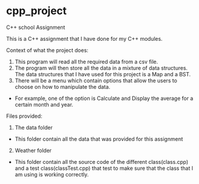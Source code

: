 # cpp_project
C++ school Assignment

This is a C++ assignment that I have done for my C++ modules. 

Context of what the project does:
1) This program will read all the required data from a csv file.
2) The program will then store all the data in a mixture of data structures. The data structures that I have used for this project is a Map and a BST.
3) There will be a menu which contain options that allow the users to choose on how to manipulate the data. 
- For example, one of the option is Calculate and Display the average for a certain month and year. 


Files provided:
1) The data folder
- This folder contain all the data that was provided for this assignment
2) Weather folder
- This folder contain all the source code of the different class(class.cpp) and a test class(classTest.cpp) that test to make sure that the class that I am using is working correctly. 
